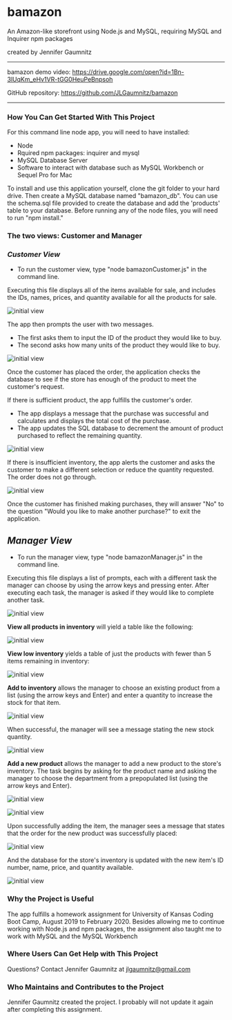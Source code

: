 # bamazon #
An Amazon-like storefront using Node.js and MySQL, requiring MySQL and Inquirer npm packages 

created by Jennifer Gaumnitz
- - - -
bamazon demo video: https://drive.google.com/open?id=1Bn-3lUqKm_eHv1VR-tGG0HeuPeBnpsoh

GitHub repository: https://github.com/JLGaumnitz/bamazon

- - - -
### How You Can Get Started With This Project ###

For this command line node app, you will need to have installed:

* Node
* Rquired npm packages: inquirer and mysql
* MySQL Database Server
* Software to interact with database such as MySQL Workbench or Sequel Pro for Mac

To install and use this application yourself, clone the git folder to your hard drive. Then create a MySQL database named "bamazon_db". You can use the schema.sql file provided to create the database and add the 'products' table to your database. Before running any of the node files, you will need to run "npm install."

### The two views: Customer and Manager ###

### _Customer View_ ###

* To run the customer view, type "node bamazonCustomer.js" in the command line.

Executing this file displays all of the items available for sale, and includes the IDs, names, prices, and quantity available for all the products for sale.

![initial view](./images/bamazon_Customer_01_Initial_View.PNG "Initial Customer View")

The app then prompts the user with two messages.

   * The first asks them to input the ID of the product they would like to buy.
   * The second asks how many units of the product they would like to buy.

   ![initial view](./images/bamazon_Customer_02_2_Questions.PNG "Questions for the Customer")

Once the customer has placed the order, the application checks the database to see if the store has enough of the product to meet the customer's request.

If there is sufficient product, the app fulfills the customer's order.
   * The app displays a message that the purchase was successful and calculates and displays the total cost of the purchase.
   * The app updates the SQL database to decrement the amount of product purchased to reflect the remaining quantity.
   
   ![initial view](./images/bamazon_Customer_03_Successful_Purchase.PNG "Successful Purchase and Update of Inventory")

If there is insufficient inventory, the app alerts the customer and asks the customer to make a different selection or reduce the quantity requested. The order does not go through.

 ![initial view](./images/bamazon_Customer_04_Insufficient_Inventory.PNG "Insufficient Inventory Message")

Once the customer has finished making purchases, they will answer "No" to the question "Would you like to make another purchase?" to exit the application.

## _Manager View_ ##

* To run the manager view, type "node bamazonManager.js" in the command line.

Executing this file displays a list of prompts, each with a different task the manager can choose by using the arrow keys and pressing enter. After executing each task, the manager is asked if they would like to complete another task.

![initial view](./images/bamazon_Manager_01_Initial_View.PNG "Initial Manager Task View")

**View all products in inventory** will yield a table like the following:

![initial view](./images/bamazon_Manager_02_View_All_Products.PNG "Initial Manager View")

**View low inventory** yields a table of just the products with fewer than 5 items remaining in inventory:

![initial view](./images/bamazon_Manager_03_View_Low_Inventory_Items.PNG "Low Inventory View")

**Add to inventory** allows the manager to choose an existing product from a list (using the arrow keys and Enter) and enter a quantity to increase the stock for that item.

![initial view](./images/bamazon_Manager_04_Add_to_Inventory_Existing_Items.PNG "Questions to answer to add inventory to an existing product")

When successful, the manager will see a message stating the new stock quantity.

![initial view](./images/bamazon_Manager_05_Successful_Addition_to_Inventory.PNG "Questions to answer to add inventory to an existing product")

**Add a new product** allows the manager to add a new product to the store's inventory. The task begins by asking for the product name and asking the manager to choose the department from a prepopulated list (using the arrow keys and Enter).

![initial view](./images/bamazon_Manager_06_Add_New_Item_to_Store.PNG "Questions to answer to add a new product")

![initial view](./images/bamazon_Manager_07_Add_New_Item_to_Store_Questions.PNG "Questions to answer to add a new product")

Upon successfully adding the item, the manager sees a message that states that the order for the new product was successfully placed:

![initial view](./images/bamazon_Manager_08_Successful_Addition_of_New_Item_to_Store.PNG "Successful addition of a new product order")

And the database for the store's inventory is updated with the new item's ID number, name, price, and quantity available.

![initial view](./images/bamazon_Manager_09_Successful_Addition_of_New_Item_to_Store.PNG "Successful addition of a new product order")


### Why the Project is Useful ###

  The app fulfills a homework assignment for University of Kansas Coding Boot Camp, August 2019 to February 2020. Besides allowing me to continue working with Node.js and npm packages, the assignment also taught me to work with MySQL and the MySQL Workbench


### Where Users Can Get Help with This Project ###

  Questions? Contact Jennifer Gaumnitz at jlgaumnitz@gmail.com

### Who Maintains and Contributes to the Project ###

  Jennifer Gaumnitz created the project. I probably will not update it again after completing this assignment. 

